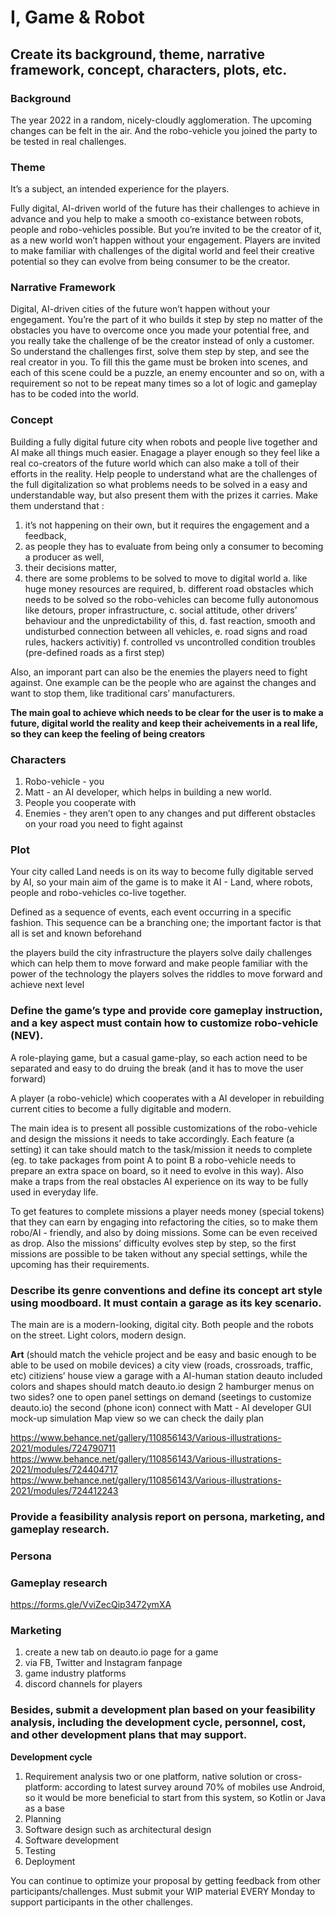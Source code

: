 # I, Game & Robot

## Create its background, theme, narrative framework, concept, characters, plots, etc.

### Background
The year 2022 in a random, nicely-cloudly agglomeration. The upcoming changes can be felt in the air. And the robo-vehicle you joined the party to be tested in real challenges. 

### Theme

It’s a subject, an intended experience for the players.

Fully digital, AI-driven world of the future has their challenges to achieve in advance and you help to make a smooth co-existance between robots, people and robo-vehicles possible. But you’re invited to be the creator of it, as a new world won’t happen without your engagement. Players are invited to make familiar with challenges of the digital world and feel their creative potential so they can evolve from being consumer to be the creator. 

### Narrative Framework

Digital, AI-driven cities of the future won’t happen without your engegament. You’re the part of it who builds it step by step no matter of the obstacles you have to overcome once you made your potential free, and you really take the challenge of be the creator instead of only a customer. So understand the challenges first, solve them step by step, and see the real creator in you. To fill this the game must be broken into scenes, and each of this scene could be a puzzle, an enemy encounter and so on, with a requirement so not to be repeat many times so a lot of logic and gameplay has to be coded into the world.


### Concept

Building a fully digital future city when robots and people live together and AI make all things much easier. Enagage a player enough so they feel like a real co-creators of the future world which can also make a toll of their efforts in the reality. Help people to understand what are the challenges of the full digitalization so what problems needs to be solved in a easy and understandable way, but also present them with the prizes it carries. Make them understand that :
1. it’s not happening on their own, but it requires the engagement and a feedback,
2. as people they has to evaluate from being only a consumer to becoming a producer as well,
3. their decisions matter,
4. there are some problems to be solved to move to digital world 
    a. like huge money resources are required, 
    b. different road obstacles which needs to be solved so the robo-vehicles can become fully autonomous like detours, proper infrastructure, 
    c. social attitude, other drivers’ behaviour and the unpredictability of this, 
    d. fast reaction, smooth and undisturbed connection between all vehicles, 
    e. road signs and road rules, hackers activitiy) 
    f. controlled vs uncontrolled condition troubles (pre-defined roads as a first step)

Also, an imporant part can also be the enemies the players need to fight against. One example can be the people who are against the changes and want to stop them, like traditional cars’ manufacturers.  

**The main goal to achieve which needs to be clear for the user is to make a future, digital world the reality and keep their acheivements in a real life, so they can keep the feeling of being creators** 

### Characters
1. Robo-vehicle - you
2. Matt  - an AI developer, which helps in building a new world.
3. People you cooperate with
3. Enemies - they aren’t open to any changes and put different obstacles on your road you need to fight against

### Plot

Your city called Land needs is on its way to become fully digitable served by AI, so your main aim of the game is to make it AI - Land, where robots, people and robo-vehicles co-live together. 


Defined as a sequence of events, each event occurring in a specific fashion. This sequence can be a branching one; the important factor is that all is set and known beforehand

the players build the city infrastructure 
the players solve daily challenges which can help them to move forward and make people familiar with the power of the technology
the players solves the riddles to move forward and achieve next level

### Define the game’s type and provide core gameplay instruction, and a key aspect must contain how to customize robo-vehicle (NEV).


A role-playing game, but a casual game-play, so each action need to be separated and easy to do druing the break (and it has to move the user forward)

A player (a robo-vehicle) which cooperates with a AI developer in rebuilding current cities to become a fully digitable and modern. 

The main idea is to present all possible customizations of the robo-vehicle and design the missions it needs to take accordingly. Each feature (a setting) it can take should match to the task/mission it needs to complete (eg. to take packages from point A to point B a robo-vehicle needs to prepare an extra space on board, so it need to evolve in this way). Also make a traps from the real obstacles AI experience on its way to be fully used in everyday life. 

To get features to complete missions a player needs money (special tokens) that they can earn by engaging into refactoring the cities, so to make them robo/AI - friendly, and also by doing missions. Some can be even received as drop. Also the missions’ difficulty evolves step by step, so the first missions are possible to be taken without any special settings, while the upcoming has their requirements. 

### Describe its genre conventions and define its concept art style using moodboard. It must contain a garage as its key scenario.

The main are is a modern-looking, digital city. Both people and the robots on the street.  Light colors, modern design.

**Art** (should match the vehicle project and be easy and basic enough to be able to be used on mobile devices) 
a city view (roads, crossroads, traffic, etc)
citiziens’ house view
a garage with a AI-human station
deauto included
colors and shapes should match deauto.io design 
2 hamburger menus on two sides? one to open panel settings on demand (seetings to customize deauto.io) the second (phone icon) connect with Matt - AI developer
GUI mock-up simulation
Map view so we can check the daily plan 


https://www.behance.net/gallery/110856143/Various-illustrations-2021/modules/724790711
https://www.behance.net/gallery/110856143/Various-illustrations-2021/modules/724404717
https://www.behance.net/gallery/110856143/Various-illustrations-2021/modules/724412243


### Provide a feasibility analysis report on persona, marketing, and gameplay research.

### Persona

### Gameplay research
https://forms.gle/VviZecQip3472ymXA 

### Marketing

1. create a new tab on deauto.io page for a game
2. via FB, Twitter and Instagram fanpage
3. game industry platforms
4. discord channels for players

### Besides, submit a development plan based on your feasibility analysis, including the development cycle, personnel, cost, and other development plans that may support.
 
**Development cycle**
1. Requirement analysis
two or one platform, native solution or cross-platform: according to latest survey around 70% of mobiles use Android, so it would be more beneficial to start from this system, so Kotlin or Java as a base 
2. Planning
3. Software design such as architectural design
4. Software development
5. Testing
6. Deployment
 
 
You can continue to optimize your proposal by getting feedback from other participants/challenges. Must submit your WIP material EVERY Monday to support participants in the other challenges.


